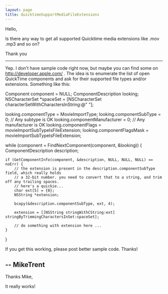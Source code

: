 ```yaml
---
layout: page
title: QuicktimeSupportMediaFileExtensions
---
```




Hello,

Is there any way to get all supported Quicktime media extensions like .mov .mp3 and so on?

Thank you

----

Yep. I don't have sample code right now, but maybe you can find some on http://developer.apple.com/ . The idea is to enumerate the list of open QuickTime components and ask for their supported file types and/or extensions. Something like this:

    
Component component = NULL;
ComponentDescription looking;
NSCharacterSet *spaceSet = [NSCharacterSet characterSetWithCharactersInString:@" "];

looking.componentType = MovieImportType;
looking.componentSubType = 0; // Any subtype is OK
looking.componentManufacturer = 0; // Any manufacturer is OK
looking.componentFlags = movieImportSubTypeIsFileExtension;
looking.componentFlagsMask = movieImportSubTypeIsFileExtension;

while (component = FindNextComponent(component, &looking)) {
    ComponentDescription description;
    
    if (GetComponentInfo(component, &description, NULL, NULL, NULL) == noErr) {
        // the extension is present in the description.componentSubType field, which really holds
        // a 32-bit number. you need to convert that to a string, and trim off any trailing spaces.
        // here's a quickie...
        char ext[5] = {0};
        NSString *extension;

        bcopy(&description.componentSubType, ext, 4);

        extension = [[NSString stringWithCString:ext] stringByTrimmingCharactersInSet:spaceSet];

        // do something with extension here ...    
    }
}


If you get this working, please post better sample code. Thanks!

-- MikeTrent
----

Thanks Mike,

It really works!

